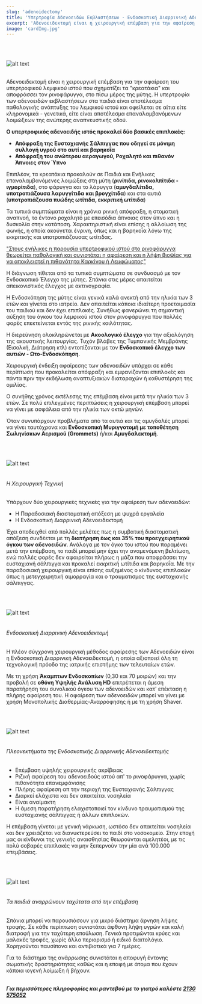 ```yaml
---
slug: 'adenoidectomy'
title: 'Υπερτροφία Αδενοειδών Εκβλαστήσεων - Ενδοσκοπική Διαρρινική Αδενοειδεκτομή'
excerpt: 'Αδενοειδεκτομή είναι η χειρουργική επέμβαση για την αφαίρεση του υπερτροφικού λεμφικού ιστού που σχηματίζει τα "κρεατάκια".'
image: 'cardImg.jpg'
---
```

<br/>
<br/>

![alt text](cardImg.jpg)
<br/>
<br/>

Αδενοειδεκτομή είναι η χειρουργική επέμβαση για την αφαίρεση του υπερτροφικού λεμφικού ιστού που σχηματίζει τα "κρεατάκια" και αποφράσσει τον ρινοφάρυγγα, στο πίσω μέρος της μύτης.
Η υπερτροφία των αδενοειδών εκβλαστήσεων στα παιδιά είναι αποτέλεσμα παθολογικής ανάπτυξης του λεμφικού ιστού και οφείλεται σε αίτια είτε κληρονομικά - γενετικά, είτε είναι αποτέλεσμα επαναλαμβανόμενων λοιμώξεων της ανώτερης αναπνευστικής οδού. 

**Ο υπερτροφικός αδενοειδής ιστός προκαλεί δύο βασικές επιπλοκές:**
* **Απόφραξη της Ευσταχιανής Σάλπιγγας που οδηγεί σε μόνιμη συλλογή υγρού στο αυτί και βαρηκοΐα**
* **Απόφραξη του ανώτερου αεραγωγού, Ροχαλητό και πιθανόν Άπνοιες στον Ύπνο**

Επιπλέον, τα κρεατάκια προκαλούν σε Παιδιά και Ενήλικες επαναλαμβανόμενες λοιμώξεις στη μύτη (**ρινίτιδα, ρινοκολπίτιδα - ιγμορίτιδα**), στο φάρυγγα και το λάρυγγα (**αμυγδαλίτιδα, υποτροπιάζουσα λαρυγγίτιδα και βρογχίτιδα**) και στα αυτιά (**υποτροπιάζουσα πυώδης ωτίτιδα, εκκριτική ωτίτιδα**)

Τα τυπικά συμπτώματα είναι η χρόνια ρινική απόφραξη, η στοματική αναπνοή, το έντονο ροχαλητό με επεισόδια άπνοιας στον ύπνο και η δυσκολία στην κατάποση. Χαρακτηριστική είναι επίσης η αλλοίωση της φωνής, η οποία ακούγεται ένρινη, όπως και η βαρηκοΐα λόγω της εκκριτικής και υποτροπιάζουσας ωτίτιδας. 

<u>"Στους ενήλικες η παρουσία υπερτροφικού ιστού στο ρινοφάρυγγα θεωρείται παθολογική και συνιστάται η αφαίρεση και η λήψη βιοψίας για να αποκλειστεί η πιθανότητα Καρκίνου ή Λεμφώματος"</u>

Η διάγνωση τίθεται από τα τυπικά συμπτώματα σε συνδυασμό με τον Ενδοσκοπικό Έλεγχο της μύτης. Σπάνια στις μέρες απαιτείται απεικονιστικός έλεγχος με ακτινογραφία.

Η Ενδοσκόπηση της μύτης είναι γενικά καλά ανεκτή από την ηλικία των 3 ετών και γίνεται στο ιατρείο. Δεν απαιτείται κάποια ιδιαίτερη προετοιμασία του παιδιού και δεν έχει επιπλοκές. Συνήθως φανερώνει τη σημαντική αύξηση του όγκου του λεμφικού ιστού στον ρινοφάρυγγα που πολλές φορές επεκτείνεται εντός της ρινικής κοιλότητας.

Η διερεύνηση ολοκληρώνεται με **Ακοολογικό έλεγχο** για την αξιολόγηση της ακουστικής λειτουργίας. Τυχόν βλάβες της Τυμπανικής Μεμβράνης (Εισολκή, Διάτρηση κτλ) εντοπίζονται με τον **Ενδοσκοπικό έλεγχο των αυτιών - Ωτο-Ενδοσκόπηση**.

Χειρουργική ένδειξη αφαίρεσης των αδενοειδών υπάρχει σε κάθε περίπτωση που προκαλείται απόφραξη και εμφανίζονται επιπλοκές και πάντα πριν την εκδήλωση αναπτυξιακών διαταραχών ή καθυστέρηση της ομιλίας.

Ο συνήθης χρόνος εκτέλεσης της επέμβαση είναι μετά την ηλικία των 3 ετών. Σε πολύ επιλεγμένες περιπτώσεις η χειρουργική επέμβαση μπορεί να γίνει με ασφάλεια από την ηλικία των οκτώ μηνών.

Όταν συνυπάρχουν προβλήματα από τα αυτιά και τις αμυγδαλές μπορεί να γίνει ταυτόχρονα και **Ενδοσκοπική Μυριγγοτομή με τοποθέτηση Σωληνίσκων Αερισμού (Grommets)** ή/και **Αμυγδαλεκτομή**.

<br/>
<br/>

![alt text](img2.jpg)
<br/>
<br/>

###### Η Χειρουργική Τεχνική

Υπάρχουν δύο χειρουργικές τεχνικές για την αφαίρεση των αδενοειδών:
* Η Παραδοσιακή διαστοματική απόξεση με ψυχρά εργαλεία
* Η Ενδοσκοπική Διαρρινική Αδενοειδεκτομή

Έχει αποδειχθεί από πολλές μελέτες πως η συμβατική διαστοματική απόξεση συνδέεται με τη **διατήρηση έως και 35% του προεγχειρητικού όγκου των αδενοειδών**. Ανάλογα με τον όγκο του ιστού που παραμένει μετά την επέμβαση, το παιδί μπορεί μην έχει την αναμενόμενη βελτίωση, ενώ πολλές φορές δεν αφαιρείται πλήρως η μάζα που αποφράσσει την ευσταχιανή σάλπιγγα και προκαλεί εκκριτική ωτίτιδα και βαρηκοΐα. Με την παραδοσιακή χειρουργική είναι επίσης αυξημένος ο κίνδυνος επιπλοκών όπως η μετεγχειρητική αιμορραγία και ο τραυματισμος της ευσταχιανής σάλπιγγας.

<br/>
<br/>

![alt text](img3.jpg)
<br/>
<br/>

###### Ενδοσκοπική Διαρρινική Αδενοειδεκτομή

Η πλέον σύγχρονη χειρουργική μέθοδος αφαίρεσης των Αδενοειδών είναι η Ενδοσκοπική Διαρρινική Αδενοειδεκτομή, η οποία αξιοποιεί όλη τη τεχνολογική πρόοδο της ιατρικής επιστήμης των τελευταίων ετών.

Με τη χρήση **Άκαμπτων Ενδοσκοπίων** (0,30 και 70 μοιρών) και την προβολή σε **οθόνη Υψηλής Ανάλυση HD** επιτρέπεται η άμεση παρατήρηση του συνολικού όγκου των αδενοειδών και κατ' επέκταση η πλήρης αφαίρεση του. Η αφαίρεση των αδενοειδών μπορεί να γίνει με χρήση Μονοπολικής Διαθερμίας-Αναρρόφησης ή με τη χρήση Shaver.

<br/>
<br/>

![alt text](img4.jpg)
<br/>
<br/>

###### Πλεονεκτήματα της Ενδοσκοπικής Διαρρινικής Αδενοειδεκτομής

* Επέμβαση υψηλής χειρουργικής ακρίβειας 
* Ριζική αφαίρεση του αδενοειδούς ιστού απ' το ρινοφάρυγγα, χωρίς πιθανότητα επανεμφάνισης
* Πλήρης αφαίρεση απ την περιοχή της Ευσταχιανής Σάλπιγγας 
* Διαρκεί ελάχιστα και δεν απαιτείται νοσηλεία 
* Είναι αναίμακτη
* Η άμεση παρατήρηση ελαχιστοποιεί τον κίνδυνο τραυματισμού της ευσταχιανής σάλπιγγας ή άλλων επιπλοκών.

Η επέμβαση γίνεται με γενική νάρκωση, ωστόσο δεν απαιτείται νοσηλεία και δεν χρειάζεται να διανυκτερεύσει το παιδί στο νοσοκομείο. Στην εποχή μας οι κίνδυνοι της γενικής αναισθησίας θεωρούνται αμελητέοι, με τις πολύ σοβαρές επιπλοκές να μην ξεπερνούν την μία ανά 100.000 επεμβάσεις.

<br/>
<br/>

![alt text](img5.jpg)
<br/>
<br/>

###### Τα παιδιά αναρρώνουν ταχύτατα από την επέμβαση

Σπάνια μπορεί να παρουσιάσουν για μικρό διάστημα άρνηση λήψης τροφής. Σε κάθε περίπτωση συνιστάται άφθονη λήψη υγρών και καλή διατροφή για την ταχύτερη επούλωση. Γενικά προτιμώνται κρύες και μαλακές τροφές, χωρίς άλλο περιορισμό ή ειδικό διαιτολόγιο. Χορηγούνται παυσίπονα και αντιβιοτικά για 7 ημέρες. 

Για το διάστημα της ανάρρωσης συνιστάται η αποφυγή έντονης σωματικής δραστηριότητας καθώς και η επαφή με άτομα που έχουν κάποια ιογενή λοίμωξη ή βήχουν.
<br/>
<br/>

***Για περισσότερες πληροφορίες και ραντεβού με το γιατρό καλέστε [2130 575052](tel:2130575052 "2130 575052")***